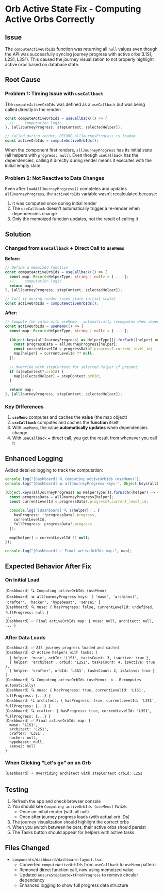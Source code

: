 # Orb Active State Fix - Computing Active Orbs Correctly

## Issue
The `computeActiveOrbIds` function was returning all `null` values even though the API was successfully syncing journey progress with active orbs (L1S1, L2S1, L3S1). This caused the journey visualization to not properly highlight active orbs based on database state.

## Root Cause

### Problem 1: Timing Issue with `useCallback`
The `computeActiveOrbIds` was defined as a `useCallback` but was being called directly in the render:

```typescript
const computeActiveOrbIds = useCallback(() => {
  // ... computation logic
}, [allJourneyProgress, stepContext, selectedHelper]);

// Called during render, BEFORE allJourneyProgress is loaded
const activeOrbIds = computeActiveOrbIds();
```

When the component first renders, `allJourneyProgress` has its initial state (all helpers with `progress: null`). Even though `useCallback` has the dependencies, calling it directly during render means it executes with the initial empty state.

### Problem 2: Not Reactive to Data Changes
Even after `loadAllJourneyProgress()` completes and updates `allJourneyProgress`, the `activeOrbIds` variable wasn't recalculated because:
1. It was computed once during initial render
2. The `useCallback` doesn't automatically trigger a re-render when dependencies change
3. Only the memoized function updates, not the result of calling it

## Solution

### Changed from `useCallback` + Direct Call to `useMemo`

**Before:**
```typescript
// Define a memoized function
const computeActiveOrbIds = useCallback(() => {
  const map: Record<HelperType, string | null> = { ... };
  // ... computation logic
  return map;
}, [allJourneyProgress, stepContext, selectedHelper]);

// Call it during render (uses stale initial state)
const activeOrbIds = computeActiveOrbIds();
```

**After:**
```typescript
// Compute the value with useMemo - automatically recomputes when dependencies change
const activeOrbIds = useMemo(() => {
  const map: Record<HelperType, string | null> = { ... };
  
  (Object.keys(allJourneyProgress) as HelperType[]).forEach((helper) => {
    const progressData = allJourneyProgress[helper];
    const currentLevelId = progressData?.progress?.current_level_id;
    map[helper] = currentLevelId ?? null;
  });
  
  // Override with stepContext for selected helper if present
  if (stepContext?.orbId) {
    map[selectedHelper] = stepContext.orbId;
  }
  
  return map;
}, [allJourneyProgress, stepContext, selectedHelper]);
```

### Key Differences

1. **`useMemo`** computes and caches the **value** (the map object)
2. **`useCallback`** computes and caches the **function** itself
3. With `useMemo`, the value **automatically updates** when dependencies change
4. With `useCallback` + direct call, you get the result from whenever you call it

## Enhanced Logging

Added detailed logging to track the computation:

```typescript
console.log("[Dashboard] 🔍 Computing activeOrbIds (useMemo)");
console.log("[Dashboard] 📊 allJourneyProgress keys:", Object.keys(allJourneyProgress));

(Object.keys(allJourneyProgress) as HelperType[]).forEach((helper) => {
  const progressData = allJourneyProgress[helper];
  const currentLevelId = progressData?.progress?.current_level_id;
  
  console.log(`[Dashboard] 🔍 ${helper}:`, {
    hasProgress: !!progressData?.progress,
    currentLevelId,
    fullProgress: progressData?.progress
  });
  
  map[helper] = currentLevelId ?? null;
});

console.log("[Dashboard] ✅ Final activeOrbIds map:", map);
```

## Expected Behavior After Fix

### On Initial Load
```
[Dashboard] 🔍 Computing activeOrbIds (useMemo)
[Dashboard] 📊 allJourneyProgress keys: [ 'muse', 'architect', 'crafter', 'hacker', 'hypebeast', 'sensei' ]
[Dashboard] 🔍 muse: { hasProgress: false, currentLevelId: undefined, fullProgress: null }
...
[Dashboard] ✅ Final activeOrbIds map: { muse: null, architect: null, ... }
```

### After Data Loads
```
[Dashboard] ✅ All journey progress loaded and cached
[Dashboard] 📋 Active helpers with tasks: [
  { helper: 'muse', orbId: 'L1S1', tasksCount: 3, isActive: true },
  { helper: 'architect', orbId: 'L2S1', tasksCount: 4, isActive: true },
  { helper: 'crafter', orbId: 'L3S1', tasksCount: 2, isActive: true }
]
[Dashboard] 🔍 Computing activeOrbIds (useMemo)  <-- Recomputes automatically!
[Dashboard] 🔍 muse: { hasProgress: true, currentLevelId: 'L1S1', fullProgress: {...} }
[Dashboard] 🔍 architect: { hasProgress: true, currentLevelId: 'L2S1', fullProgress: {...} }
[Dashboard] 🔍 crafter: { hasProgress: true, currentLevelId: 'L3S1', fullProgress: {...} }
[Dashboard] ✅ Final activeOrbIds map: { 
  muse: 'L1S1', 
  architect: 'L2S1', 
  crafter: 'L3S1',
  hacker: null,
  hypebeast: null,
  sensei: null
}
```

### When Clicking "Let's go" on an Orb
```
[Dashboard] ⭐ Overriding architect with stepContext orbId: L2S1
```

## Testing

1. Refresh the app and check browser console
2. You should see `Computing activeOrbIds (useMemo)` twice:
   - Once on initial render (with all null)
   - Once after journey progress loads (with actual orb IDs)
3. The journey visualization should highlight the correct orbs
4. When you switch between helpers, their active orbs should persist
5. The Tasks button should appear for helpers with active tasks

## Files Changed

- `components/dashboard/dashboard-layout.tsx`:
  - Converted `computeActiveOrbIds` from `useCallback` to `useMemo` pattern
  - Removed direct function call, now using memoized value
  - Updated `ensureStepContextFromProgress` to remove circular dependency
  - Enhanced logging to show full progress data structure

